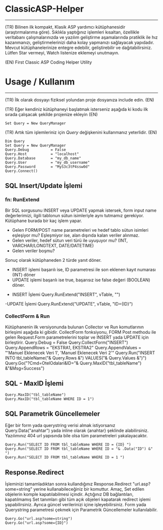 # ClassicASP-Helper
------------------------
(TR) Bilinen ilk kompakt, Klasik ASP yardımcı kütüphanesidir (araştırmalarıma göre). Sıklıkla yaptığınız işlemleri kısaltan, özellikle veritabanı çalışmalarınızda ve yazılım geliştirme aşamalarında pratiklik ile hız kazanmanızı, geliştirmelerinizi daha kolay yapmanızı sağlayacak yapıdadır. Mevcut kütüphanelerinize entegre edebilir, geliştirebilir ve dağıtabilirsiniz. Lütfen Star vermeyi, Watch listenize eklemeyi unutmayın.

(EN) First Classic ASP Coding Helper Utility

# Usage / Kullanım
------------------------
(TR) İlk olarak dosyayı fiziksel yolundan proje dosyanıza include edin.
(EN) 

<!--#include file="/{path}/casphelper.asp"-->

(TR) Eğer kendiniz kütüphaneyi başlatmak isterseniz aşağıda ki kodu ilk sırada çalışacak şekilde projenize ekleyin
(EN) 

	Set Query = New QueryManager

(TR) Artık tüm işlemleriniz için *Query* değişkenini kullanmanız yeterlidir.
(EN) 

	Dim Query
	Set Query = New QueryManager
	Query.Debug          = False
	Query.Host           = "localhost"
	Query.Database       = "my_db_name"
	Query.User           = "my_db_username"
	Query.Password       = "MyS3c3tP4ssw0d"
	Query.Connect()

## SQL Insert/Update İşlemi
### fn: RunExtend

Bir SQL sorgusunu INSERT veya UPDATE yapmak istersek, form input name değerlerimizi, ilgili tablonun sütun isimleriyle aynı tutmamız gerekiyor. Kütüphane burada bir kaç işlem yapar.
* Gelen FORM/POST name parametreleri ve hedef tablo sütun isimleri eşleşiyor mu? Eşleşmiyor ise, alan dışında kalan veriler alınmaz.
* Gelen veriler, hedef sütun veri türü ile uyuşuyor mu? (INT, VARCHAR/LONGTEXT, DATE/DATETIME)
* Gelen veriler boşmu?

Sonuç olarak kütüphaneden 2 türde yanıt döner. 
* INSERT işlemi başarılı ise, ID parametresi ile son eklenen kayıt numarası (INT) döner
* UPDATE işlemi başarılı ise true, başarısız ise false değeri (BOOLEAN) döner.

- INSERT İşlemi
	Query.RunExtend("INSERT", vTable, "")

-UPDATE İşlemi
	Query.RunExtend("UPDATE", vTable, "ID={ID}")

### CollectForm & Run
Kütüphanenin ilk versiyonunda bulunan Collector ve Run komutlarının birleşimi aşağıda ki gibidir. CollectForm fonksiyonu, FORM Post methodu ile gelen Request.Form parametrelerini toplar ve INSERT yada UPDATE için birleştirir.
	Query.Debug = False
	Query.CollectForm("INSERT")
	Query.AppendRows    = "EKSTRA1, EKSTRA2"
	Query.AppendValues  = "'Manuel Eklenecek Veri 1', 'Manuel Eklenecek Veri 2'"
	Query.Run("INSERT INTO tbl_tableName("& Query.Rows &") VALUES("& Query.Values &")")
	Query.Go("?Cmd=OtelOdalari&ID="& Query.MaxID("tbl_tableName") &"&Msg=Success")


## SQL - MaxID İşlemi

	Query.MaxID("tbl_tableName")
	Query.MaxID("tbl_tableName WHERE ID = 1")

## SQL Parametrik Güncellemeler

Eğer bir form yada querystring verisi almak istiyorsanız Query.Data("anahtar") yada inline olarak {anahtar} şeklinde alabilirsiniz. Yazılımınız 404 url yapısında bile olsa tüm parametreleri yakalayacaktır.

	Query.Run("SELECT ID FROM tbl_tableName WHERE ID = {ID} ")
	Query.Run("SELECT ID FROM tbl_tableName WHERE ID = "& .Data("ID") &" ")
	Query.Run("SELECT ID FROM tbl_tableName WHERE ID = 1 ")

## Response.Redirect

İşleminizi tamamladıktan sonra kullandığınız Response.Redirect "url.asp?some=string" yerine kullanabileceğiniz bir komuttur. Amaç, Set edilen objelerin komple kapatılabilmesi içindir. Açtığınız DB bağlantıları, kapatılmamış Set tanımları gibi tüm açık objeleri kapatarak redirect işlemi yapabilirsiniz. Ayrıca güncel verilerinizi içine işleyebilirsiniz. Form yada Querystring parametresi çekmek için Parametrik Güncellemeler kullanılabilir.

	Query.Go("url.asp?some=string")
	Query.Go("url.asp?some={ID}")



